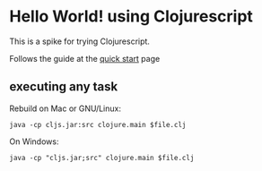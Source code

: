 # Hello World! using Clojurescript

This is a spike for trying Clojurescript.

Follows the guide at the [quick start][qs] page

## executing any task

Rebuild on Mac or GNU/Linux:

```
java -cp cljs.jar:src clojure.main $file.clj
```

On Windows:

```
java -cp "cljs.jar;src" clojure.main $file.clj
```

[qs]: https://github.com/clojure/clojurescript/wiki/Quick-Start